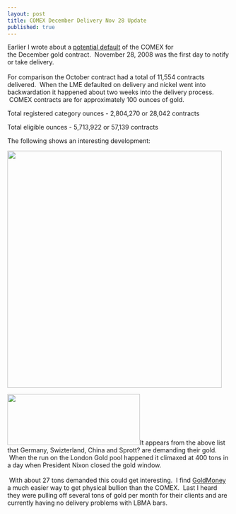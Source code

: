 ```yaml
---
layout: post
title: COMEX December Delivery Nov 28 Update
published: true
---
```

<p>Earlier I wrote about a <a href="http://www.runtogold.com/2008/11/potential-december-gold-and-silver-comex-failure/">potential default</a> of the COMEX for the December gold contract.  November 28, 2008 was the first day to notify or take delivery. <br/><br/>For comparison the October contract had a total of 11,554 contracts delivered.  When the LME defaulted on delivery and nickel went into backwardation it happened about two weeks into the delivery process.  COMEX contracts are for approximately 100 ounces of gold.</p>
<p>Total registered category ounces - 2,804,270 or 28,042 contracts</p>
<p>Total eligible ounces - 5,713,922 or 57,139 contracts</p>
<p>The following shows an interesting development:</p>
<p><img class="aligncenter" title="December Delivery as of Nov 28 2008" src="{{ site.baseurl }}/images/DeliveryNov28.png" alt="" width="485" height="536" /></p>
<p><a href="http://www.runtogold.com/goldmoney/"><img class="alignright" title="GoldMoney Banner" src="{{ site.baseurl }}/images/gmy19.gif" alt="" width="300" height="115" /></a>It appears from the above list that Germany, Swizterland, China and Sprott? are demanding their gold.  When the run on the London Gold pool happened it climaxed at 400 tons in a day when President Nixon closed the gold window. <br/><br/> With about 27 tons demanded this could get interesting.  I find <a href="http://www.runtogold.com/goldmoney/">GoldMoney</a> a much easier way to get physical bullion than the COMEX.  Last I heard they were pulling off several tons of gold per month for their clients and are currently having no delivery problems with LBMA bars.</p>

